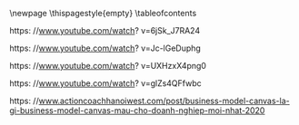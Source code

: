 [](0.0.TrangBia.md)
\newpage
\thispagestyle{empty}
[](0.1.NhanXetCuaGiangVien.md)
\tableofcontents

<!--[](0.2.LoiCamOn_LoiMoDau.md)-->
<!--Tóm tắt nội dung đồ án-->
<!--[](0.3.TomTatNoiDungDoAn.md)-->
<!--Đánh giá và thảo luận-->
<!--[](0.4.DanhGiaVaThaoLuan.md)-->

[](0.5.DanhSach.md)
[](1.0.GioiThieuChung.md)
[](1.1.GioiThieuBaiToanHoaDonDienTu.md)
[](1.2.GioiThieuVeKienTrucViDichVu.md)
[](1.3.GioiThieuVeTKHM.md)

<!---->

[](2.0.YeuCauNghiepVu.md)

<!---->

[](3.0.ChiTietVaApDungTKHM.md)
[](3.1.TKHMLaGi.md)
[](3.2.Mien.md)
[](3.3.MoHinhMien.md)
[](3.4.TenMienPhu.md)

<!--[](3.0.TrienKhaiKienTrucKienTrucViDichVu.md)-->
<!--Các công nghệ phổ biến trong m-->

[](0.9.KetLuan_TongKet.md)
[](_.TaiLieuThamKhao.md)

<!--RxJS-->

https: //www.youtube.com/watch? v=6jSk_J7RA24

https: //www.youtube.com/watch? v=Jc-lGeDuphg

https: //www.youtube.com/watch? v=UXHzxX4png0

https: //www.youtube.com/watch? v=glZs4QFfwbc

https: //www.actioncoachhanoiwest.com/post/business-model-canvas-la-gi-business-model-canvas-mau-cho-doanh-nghiep-moi-nhat-2020

